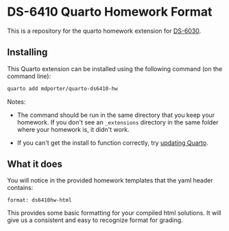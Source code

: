 # DS-6410 Quarto Homework Format

This is a repository for the quarto homework extension for [DS-6030](mdporter.github.io/DS6410).

## Installing

This Quarto extension can be installed using the following command (on the command line):

```bash
quarto add mdporter/quarto-ds6410-hw
```

Notes:

- The command should be run in the same directory that you keep your homework. If you don't see an `_extensions` directory in the same folder where your homework is, it didn't work. 

- If you can't get the install to function correctly, try [updating Quarto](https://quarto.org/docs/get-started/).

## What it does 

You will notice in the provided homework templates that the yaml header contains:
```text
format: ds6410hw-html
```
This provides some basic formatting for your compiled html solutions. It will give us a consistent and easy to recognize format for grading.  



